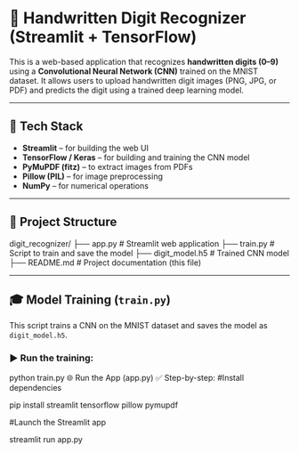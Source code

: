 # 🧠 Handwritten Digit Recognizer (Streamlit + TensorFlow)

This is a web-based application that recognizes **handwritten digits (0–9)** using a **Convolutional Neural Network (CNN)** trained on the MNIST dataset. It allows users to upload handwritten digit images (PNG, JPG, or PDF) and predicts the digit using a trained deep learning model.

---

## 🔧 Tech Stack

- **Streamlit** – for building the web UI
- **TensorFlow / Keras** – for building and training the CNN model
- **PyMuPDF (fitz)** – to extract images from PDFs
- **Pillow (PIL)** – for image preprocessing
- **NumPy** – for numerical operations

---

## 📁 Project Structure
digit_recognizer/
├── app.py # Streamlit web application
├── train.py # Script to train and save the model
├── digit_model.h5 # Trained CNN model
├── README.md # Project documentation (this file)


---

## 🎓 Model Training (`train.py`)

This script trains a CNN on the MNIST dataset and saves the model as `digit_model.h5`.

### ▶️ Run the training:

python train.py
🌐 Run the App (app.py)
✅ Step-by-step:
#Install dependencies

pip install streamlit tensorflow pillow pymupdf

#Launch the Streamlit app

streamlit run app.py

